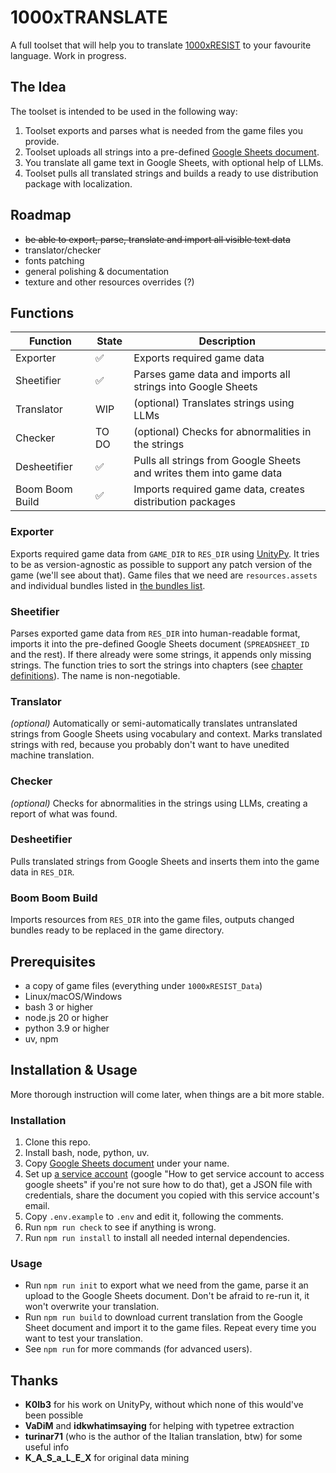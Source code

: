 # 1000xTRANSLATE
A full toolset that will help you to translate [1000xRESIST](https://store.steampowered.com/app/1675830/1000xRESIST/) to your favourite language. Work in progress.


## The Idea
The toolset is intended to be used in the following way:
1. Toolset exports and parses what is needed from the game files you provide.
2. Toolset uploads all strings into a pre-defined [Google Sheets document](https://docs.google.com/spreadsheets/d/10KcHa_iS_RSgsVauCDe6EKbskN4iZfaT9PPjdGJk--4/edit?usp=sharing).
3. You translate all game text in Google Sheets, with optional help of LLMs.
4. Toolset pulls all translated strings and builds a ready to use distribution package with localization.


## Roadmap
 - ~~be able to export, parse, translate and import all visible text data~~
 - translator/checker
 - fonts patching
 - general polishing & documentation
 - texture and other resources overrides (?)


## Functions
| Function          | State | Description                                                         |
| ----------------- | ----- | ------------------------------------------------------------------- |
| Exporter          | ✅    | Exports required game data                                          |
| Sheetifier        | ✅    | Parses game data and imports all strings into Google Sheets         |
| Translator        | WIP   | (optional) Translates strings using LLMs                            |
| Checker           | TO DO | (optional) Checks for abnormalities in the strings                  |
| Desheetifier      | ✅    | Pulls all strings from Google Sheets and writes them into game data | 
| Boom Boom Build   | ✅    | Imports required game data, creates distribution packages           |

### Exporter
Exports required game data from `GAME_DIR` to `RES_DIR` using [UnityPy](https://github.com/K0lb3/UnityPy). It tries to be as version-agnostic as possible to support any patch version of the game (we'll see about that). Game files that we need are `resources.assets` and individual bundles listed in [the bundles list](data/bundles.list).

### Sheetifier
Parses exported game data from `RES_DIR` into human-readable format, imports it into the pre-defined Google Sheets document (`SPREADSHEET_ID` and the rest). If there already were some strings, it appends only missing strings. The function tries to sort the strings into chapters (see [chapter definitions](data/chapter-definitions.json)). The name is non-negotiable.

### Translator
*(optional)* Automatically or semi-automatically translates untranslated strings from Google Sheets using vocabulary and context. Marks translated strings with red, because you probably don't want to have unedited machine translation.

### Checker
*(optional)* Checks for abnormalities in the strings using LLMs, creating a report of what was found.

### Desheetifier
Pulls translated strings from Google Sheets and inserts them into the game data in `RES_DIR`.

### Boom Boom Build
Imports resources from `RES_DIR` into the game files, outputs changed bundles ready to be replaced in the game directory.


## Prerequisites
 - a copy of game files (everything under `1000xRESIST_Data`)
 - Linux/macOS/Windows
 - bash 3 or higher
 - node.js 20 or higher
 - python 3.9 or higher
 - uv, npm


## Installation & Usage
More thorough instruction will come later, when things are a bit more stable.

### Installation
1. Clone this repo.
2. Install bash, node, python, uv.
3. Copy [Google Sheets document](https://docs.google.com/spreadsheets/d/10KcHa_iS_RSgsVauCDe6EKbskN4iZfaT9PPjdGJk--4/edit?usp=sharing) under your name.
4. Set up [a service account](https://console.cloud.google.com/) (google "How to get service account to access google sheets" if you're not sure how to do that), get a JSON file with credentials, share the document you copied with this service account's email.
5. Copy `.env.example` to `.env` and edit it, following the comments.
6. Run `npm run check` to see if anything is wrong.
7. Run `npm run install` to install all needed internal dependencies.

### Usage
 - Run `npm run init` to export what we need from the game, parse it an upload to the Google Sheets document. Don't be afraid to re-run it, it won't overwrite your translation.
 - Run `npm run build` to download current translation from the Google Sheet document and import it to the game files. Repeat every time you want to test your translation.
 - See `npm run` for more commands (for advanced users).


## Thanks
 - **K0lb3** for his work on UnityPy, without which none of this would've been possible
 - **VaDiM** and **idkwhatimsaying** for helping with typetree extraction
 - **turinar71** (who is the author of the Italian translation, btw) for some useful info
 - **K_A_S_a_L_E_X** for original data mining